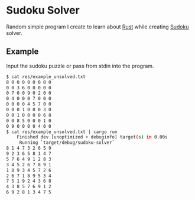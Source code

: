 # Sudoku Solver

Random simple program I create to learn about [Rust](<https://en.wikipedia.org/wiki/Rust_(programming_language)>) while creating [Sudoku](https://en.wikipedia.org/wiki/Sudoku) solver.

## Example

Input the sudoku puzzle or pass from stdin into the program.

```sh
$ cat res/example_unsolved.txt
8 0 0 0 0 0 0 0 0
0 0 3 6 0 0 0 0 0
0 7 0 0 9 0 2 0 0
0 4 0 0 0 7 0 0 0
0 0 0 0 4 5 7 0 0
0 0 0 1 0 0 0 3 0
0 0 1 0 0 0 0 6 8
0 0 8 5 0 0 0 1 0
0 9 0 0 0 0 4 0 0
$ cat res/example_unsolved.txt | cargo run
    Finished dev [unoptimized + debuginfo] target(s) in 0.00s
     Running `target/debug/sudoku-solver`
8 1 4 7 3 2 6 5 9
9 2 3 6 5 8 1 4 7
5 7 6 4 9 1 2 8 3
3 4 5 2 6 7 8 9 1
1 8 9 3 4 5 7 2 6
2 6 7 1 8 9 5 3 4
7 5 1 9 2 4 3 6 8
4 3 8 5 7 6 9 1 2
6 9 2 8 1 3 4 7 5
```
